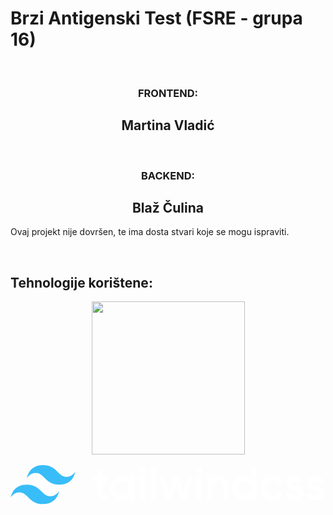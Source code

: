 <h1> Brzi Antigenski Test (FSRE - grupa 16)</h1>

<br>
<div align=center>
<h3>FRONTEND:</h3> <h2>Martina Vladić</h2>
<br><h3>BACKEND:</h3><h2>Blaž Čulina</h2>

</div>

Ovaj projekt nije dovršen, te ima dosta stvari koje se mogu ispraviti.

<br>

<h2>Tehnologije korištene:</h2>

<p align="center"><a href="https://laravel.com" target="_blank"><img src="https://raw.githubusercontent.com/laravel/art/master/logo-lockup/5%20SVG/2%20CMYK/1%20Full%20Color/laravel-logolockup-cmyk-red.svg" width="245"></a>
<br>
<br>
<a href="https://tailwindcss.com/"><svg xmlns="http://www.w3.org/2000/svg" fill="none" viewBox="0 0 262 33"><path fill-rule="evenodd" clip-rule="evenodd" d="M27 0C19.8 0 15.3 3.6 13.5 10.8C16.2 7.2 19.35 5.85 22.95 6.75C25.004 7.263 26.472 8.754 28.097 10.403C30.744 13.09 33.808 16.2 40.5 16.2C47.7 16.2 52.2 12.6 54 5.4C51.3 9 48.15 10.35 44.55 9.45C42.496 8.937 41.028 7.446 39.403 5.797C36.756 3.11 33.692 0 27 0ZM13.5 16.2C6.3 16.2 1.8 19.8 0 27C2.7 23.4 5.85 22.05 9.45 22.95C11.504 23.464 12.972 24.954 14.597 26.603C17.244 29.29 20.308 32.4 27 32.4C34.2 32.4 38.7 28.8 40.5 21.6C37.8 25.2 34.65 26.55 31.05 25.65C28.996 25.137 27.528 23.646 25.903 21.997C23.256 19.31 20.192 16.2 13.5 16.2Z" fill="#38BDF8"/><path fill-rule="evenodd" clip-rule="evenodd" d="M80.996 13.652H76.284V22.772C76.284 25.204 77.88 25.166 80.996 25.014V28.7C74.688 29.46 72.18 27.712 72.18 22.772V13.652H68.684V9.69996H72.18V4.59596L76.284 3.37996V9.69996H80.996V13.652ZM98.958 9.69996H103.062V28.7H98.958V25.964C97.514 27.978 95.272 29.194 92.308 29.194C87.14 29.194 82.846 24.824 82.846 19.2C82.846 13.538 87.14 9.20596 92.308 9.20596C95.272 9.20596 97.514 10.422 98.958 12.398V9.69996ZM92.954 25.28C96.374 25.28 98.958 22.734 98.958 19.2C98.958 15.666 96.374 13.12 92.954 13.12C89.534 13.12 86.95 15.666 86.95 19.2C86.95 22.734 89.534 25.28 92.954 25.28ZM109.902 6.84996C108.458 6.84996 107.28 5.63396 107.28 4.22796C107.281 3.53297 107.558 2.86682 108.049 2.37539C108.541 1.88395 109.207 1.60728 109.902 1.60596C110.597 1.60728 111.263 1.88395 111.755 2.37539C112.246 2.86682 112.523 3.53297 112.524 4.22796C112.524 5.63396 111.346 6.84996 109.902 6.84996ZM107.85 28.7V9.69996H111.954V28.7H107.85ZM116.704 28.7V0.959961H120.808V28.7H116.704ZM147.446 9.69996H151.778L145.812 28.7H141.784L137.832 15.894L133.842 28.7H129.814L123.848 9.69996H128.18L131.866 22.81L135.856 9.69996H139.77L143.722 22.81L147.446 9.69996ZM156.87 6.84996C155.426 6.84996 154.248 5.63396 154.248 4.22796C154.249 3.53297 154.526 2.86682 155.017 2.37539C155.509 1.88395 156.175 1.60728 156.87 1.60596C157.565 1.60728 158.231 1.88395 158.723 2.37539C159.214 2.86682 159.491 3.53297 159.492 4.22796C159.492 5.63396 158.314 6.84996 156.87 6.84996ZM154.818 28.7V9.69996H158.922V28.7H154.818ZM173.666 9.20596C177.922 9.20596 180.962 12.094 180.962 17.034V28.7H176.858V17.452C176.858 14.564 175.186 13.044 172.602 13.044C169.904 13.044 167.776 14.64 167.776 18.516V28.7H163.672V9.69996H167.776V12.132C169.03 10.156 171.082 9.20596 173.666 9.20596ZM200.418 2.09996H204.522V28.7H200.418V25.964C198.974 27.978 196.732 29.194 193.768 29.194C188.6 29.194 184.306 24.824 184.306 19.2C184.306 13.538 188.6 9.20596 193.768 9.20596C196.732 9.20596 198.974 10.422 200.418 12.398V2.09996ZM194.414 25.28C197.834 25.28 200.418 22.734 200.418 19.2C200.418 15.666 197.834 13.12 194.414 13.12C190.994 13.12 188.41 15.666 188.41 19.2C188.41 22.734 190.994 25.28 194.414 25.28ZM218.278 29.194C212.54 29.194 208.246 24.824 208.246 19.2C208.246 13.538 212.54 9.20596 218.278 9.20596C222.002 9.20596 225.232 11.144 226.752 14.108L223.218 16.16C222.382 14.374 220.52 13.234 218.24 13.234C214.896 13.234 212.35 15.78 212.35 19.2C212.35 22.62 214.896 25.166 218.24 25.166C220.52 25.166 222.382 23.988 223.294 22.24L226.828 24.254C225.232 27.256 222.002 29.194 218.278 29.194ZM233.592 14.944C233.592 18.402 243.814 16.312 243.814 23.342C243.814 27.142 240.508 29.194 236.404 29.194C232.604 29.194 229.868 27.484 228.652 24.748L232.186 22.696C232.794 24.406 234.314 25.432 236.404 25.432C238.228 25.432 239.634 24.824 239.634 23.304C239.634 19.922 229.412 21.822 229.412 15.02C229.412 11.448 232.49 9.20596 236.366 9.20596C239.482 9.20596 242.066 10.65 243.396 13.158L239.938 15.096C239.254 13.614 237.924 12.93 236.366 12.93C234.884 12.93 233.592 13.576 233.592 14.944ZM251.11 14.944C251.11 18.402 261.332 16.312 261.332 23.342C261.332 27.142 258.026 29.194 253.922 29.194C250.122 29.194 247.386 27.484 246.17 24.748L249.704 22.696C250.312 24.406 251.832 25.432 253.922 25.432C255.746 25.432 257.152 24.824 257.152 23.304C257.152 19.922 246.93 21.822 246.93 15.02C246.93 11.448 250.008 9.20596 253.884 9.20596C257 9.20596 259.584 10.65 260.914 13.158L257.456 15.096C256.772 13.614 255.442 12.93 253.884 12.93C252.402 12.93 251.11 13.576 251.11 14.944Z" fill="white"/></svg>
</a>
</p>
<!--
## About Laravel

Laravel is a web application framework with expressive, elegant syntax. We believe development must be an enjoyable and
creative experience to be truly fulfilling. Laravel takes the pain out of development by easing common tasks used in
many web projects, such as:

- [Simple, fast routing engine](https://laravel.com/docs/routing).
- [Powerful dependency injection container](https://laravel.com/docs/container).
- Multiple back-ends for [session](https://laravel.com/docs/session) and [cache](https://laravel.com/docs/cache)
  storage.
- Expressive, intuitive [database ORM](https://laravel.com/docs/eloquent).
- Database agnostic [schema migrations](https://laravel.com/docs/migrations).
- [Robust background job processing](https://laravel.com/docs/queues).
- [Real-time event broadcasting](https://laravel.com/docs/broadcasting).

Laravel is accessible, powerful, and provides tools required for large, robust applications.

## Learning Laravel

Laravel has the most extensive and thorough [documentation](https://laravel.com/docs) and video tutorial library of all
modern web application frameworks, making it a breeze to get started with the framework.

If you don't feel like reading, [Laracasts](https://laracasts.com) can help. Laracasts contains over 1500 video
tutorials on a range of topics including Laravel, modern PHP, unit testing, and JavaScript. Boost your skills by digging
into our comprehensive video library.

## Laravel Sponsors

We would like to extend our thanks to the following sponsors for funding Laravel development. If you are interested in
becoming a sponsor, please visit the Laravel [Patreon page](https://patreon.com/taylorotwell).

### Premium Partners

- **[Vehikl](https://vehikl.com/)**
- **[Tighten Co.](https://tighten.co)**
- **[Kirschbaum Development Group](https://kirschbaumdevelopment.com)**
- **[64 Robots](https://64robots.com)**
- **[Cubet Techno Labs](https://cubettech.com)**
- **[Cyber-Duck](https://cyber-duck.co.uk)**
- **[Many](https://www.many.co.uk)**
- **[Webdock, Fast VPS Hosting](https://www.webdock.io/en)**
- **[DevSquad](https://devsquad.com)**
- **[Curotec](https://www.curotec.com/services/technologies/laravel/)**
- **[OP.GG](https://op.gg)**
- **[CMS Max](https://www.cmsmax.com/)**
- **[WebReinvent](https://webreinvent.com/?utm_source=laravel&utm_medium=github&utm_campaign=patreon-sponsors)**
- **[Lendio](https://lendio.com)**
- **[Romega Software](https://romegasoftware.com)**

## Contributing

Thank you for considering contributing to the Laravel framework! The contribution guide can be found in
the [Laravel documentation](https://laravel.com/docs/contributions).

## Code of Conduct

In order to ensure that the Laravel community is welcoming to all, please review and abide by
the [Code of Conduct](https://laravel.com/docs/contributions#code-of-conduct).

## Security Vulnerabilities

If you discover a security vulnerability within Laravel, please send an e-mail to Taylor Otwell
via [taylor@laravel.com](mailto:taylor@laravel.com). All security vulnerabilities will be promptly addressed.

## License

The Laravel framework is open-sourced software licensed under the [MIT license](https://opensource.org/licenses/MIT).
-->
